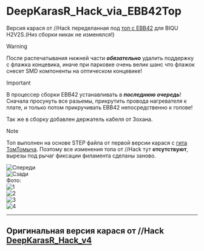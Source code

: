 # DeepKarasR_Hack_via_EBB42Top
Версия карася от //Hack переделанная под [топ с EBB42](https://github.com/RSGachin/DeepKarasR_Hack_via_EBB42/tree/main/DeepKarasR_Hack_via_EBB42Top) для BIQU H2V2S.(Низ сборки никак не изменялся!)
>[!Warning]
>После распечатывания нижней части ***обязательно*** удалить поддержку с флажка концевика, иначе при парковке очень велик шанс что флажок снесет SMD компоненты на оптическом концевике!

> [!IMPORTANT]
> В процессер сборки EBB42 устанавливать в ***последнюю очередь***! Сначала просунуть все разьемы, прикрутить провода нагревателя к плате, и только потом прикручивать EBB42 непосредственно к голове!

Так же в сборку добавлен держатель кабеля от Зохана.  
> [!NOTE]
> Топ выполнен на основе STEP файла от первой версии карася с [гита ТомТомыча](https://github.com/Tombraider2006/klipperFB6/blob/main/karas/readme.md). Поэтому все изменения топа от //Hack тут **отсутствуют**, вырезы под рычаг фиксации филамента сделаны заново.

![Спереди](https://github.com/RSGachin/DeepKarasR_Hack_via_EBB42/blob/main/DeepKarasR_Hack_via_EBB42Top/1.PNG)  
![Сзади](https://github.com/RSGachin/DeepKarasR_Hack_via_EBB42/blob/main/DeepKarasR_Hack_via_EBB42Top/2.PNG)  
Фото:  
![1](https://github.com/RSGachin/DeepKarasR_Hack_via_EBB42/blob/main/Viev_foto/foto1.JPG)  
![2](https://github.com/RSGachin/DeepKarasR_Hack_via_EBB42/blob/main/Viev_foto/foto2.JPG)  
![3](https://github.com/RSGachin/DeepKarasR_Hack_via_EBB42/blob/main/Viev_foto/foto3.JPG)  
![4](https://github.com/RSGachin/DeepKarasR_Hack_via_EBB42/blob/main/Viev_foto/foto4.JPG)  


--------------------------------------------------------
Оригинальная версия карася от //Hack [DeepKarasR_Hack_v4](https://github.com/RSGachin/DeepKarasR_Hack_via_EBB42/tree/main/DeepKarasR_Hack_v4)  
--------------------------------------------------------  
